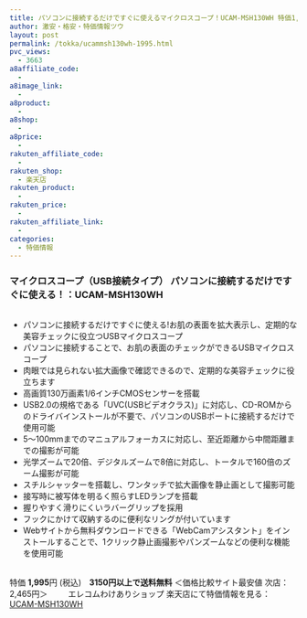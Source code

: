 ```yaml
---
title: パソコンに接続するだけですぐに使えるマイクロスコープ！UCAM-MSH130WH 特価1,995円！
author: 激安・格安・特価情報ツウ
layout: post
permalink: /tokka/ucammsh130wh-1995.html
pvc_views:
  - 3663
a8affiliate_code:
  -
a8image_link:
  -
a8product:
  -
a8shop:
  -
a8price:
  -
rakuten_affiliate_code:
  -
rakuten_shop:
  - 楽天店
rakuten_product:
  -
rakuten_price:
  -
rakuten_affiliate_link:
  -
categories:
  - 特価情報
---
```

### マイクロスコープ（USB接続タイプ） パソコンに接続するだけですぐに使える！：UCAM-MSH130WH

<div class="img-bg2 img_L">
  <a href="//hb.afl.rakuten.co.jp/hgc/04914ba7.10ed122b.04914ba8.092f1a7b/?pc=http%3a%2f%2fitem.rakuten.co.jp%2fwakeari%2f4953103881853%2f%3fscid%3daf_link_img&m=http%3a%2f%2fm.rakuten.co.jp%2fwakeari%2fi%2f10015533%2f" target="_blank"><img src="//hbb.afl.rakuten.co.jp/hgb/?pc=http%3a%2f%2fthumbnail.image.rakuten.co.jp%2f%400_mall%2fwakeari%2fcabinet%2f200_4%2fucam-msh130wh_02.jpg%3f_ex%3d128x128&m=http%3a%2f%2fthumbnail.image.rakuten.co.jp%2f%400_mall%2fwakeari%2fcabinet%2f200_4%2fucam-msh130wh_02.jpg" border="0" title="" alt="" /></a>
</div>

<!--more-->

  * パソコンに接続するだけですぐに使える!お肌の表面を拡大表示し、定期的な美容チェックに役立つUSBマイクロスコープ
  * パソコンに接続することで、お肌の表面のチェックができるUSBマイクロスコープ
  * 肉眼では見られない拡大画像で確認できるので、定期的な美容チェックに役立ちます
  * 高画質130万画素1/6インチCMOSセンサーを搭載
  * USB2.0の規格である「UVC(USBビデオクラス)」に対応し、CD-ROMからのドライバインストールが不要で、パソコンのUSBポートに接続するだけで使用可能
  * 5～100mmまでのマニュアルフォーカスに対応し、至近距離から中間距離までの撮影が可能
  * 光学ズームで20倍、デジタルズームで8倍に対応し、トータルで160倍のズーム撮影が可能
  * スチルシャッターを搭載し、ワンタッチで拡大画像を静止画として撮影可能
  * 接写時に被写体を明るく照らすLEDランプを搭載
  * 握りやすく滑りにくいラバーグリップを採用
  * フックにかけて収納するのに便利なリングが付いています
  * Webサイトから無料ダウンロードできる「WebCamアシスタント」をインストールすることで、1クリック静止画撮影やパンズームなどの便利な機能を使用可能

<br clear="all" />特価 <span class="tokka-price"><strong>1,995</strong></span>円 (税込)　**3150円以上で送料無料**
＜価格比較サイト最安値 次店：2,465円＞
　　
エレコムわけありショップ 楽天店にて特価情報を見る： <a href="//hb.afl.rakuten.co.jp/hgc/04914ba7.10ed122b.04914ba8.092f1a7b/?pc=http%3a%2f%2fitem.rakuten.co.jp%2fwakeari%2f4953103881853%2f%3fscid%3daf_link_img&m=http%3a%2f%2fm.rakuten.co.jp%2fwakeari%2fi%2f10015533%2f" target="_blank"><span class="fs150p">UCAM-MSH130WH</span></a>
